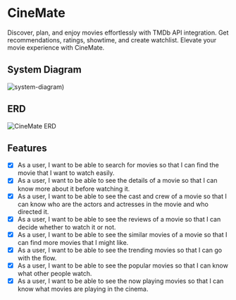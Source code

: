 # CineMate

Discover, plan, and enjoy movies effortlessly with TMDb API integration. Get recommendations, ratings, showtime, and create watchlist. Elevate your movie experience with CineMate.

## System Diagram

![system-diagram)](https://github.com/ahmaddioxide/moca/assets/75989502/44db26b9-5f85-439c-8bac-c5bc8f8e424b)

## ERD

![CineMate ERD ](https://github.com/Ansh-Rathod/Flutter-Bloc-MovieDB-App/assets/75989502/afa7c5c6-674e-4e06-9c85-7e1ee51cd475)

## Features

- [x] As a user, I want to be able to search for movies so that I can find the movie that I want to watch easily.
- [x] As a user, I want to be able to see the details of a movie so that I can know more about it before watching it.
- [x] As a user, I want to be able to see the cast and crew of a movie so that I can know who are the actors and actresses in the movie and who directed it.
- [x] As a user, I want to be able to see the reviews of a movie so that I can decide whether to watch it or not.
- [x] As a user, I want to be able to see the similar movies  of a movie so that I can find more movies that I might like.
- [x] As a user, I want to be able to see the trending movies so that I can go with the flow.
- [x] As a user, I want to be able to see the popular movies so that I can know what other people watch.
- [x] As a user, I want to be able to see the now playing movies so that I can know what movies are playing in the cinema.

